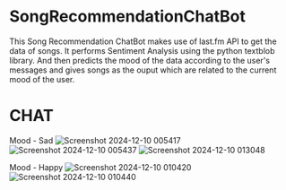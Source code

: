 # SongRecommendationChatBot
This Song Recommendation ChatBot makes use of last.fm API to get the data of songs.
It performs Sentiment Analysis using the python textblob library.
And then predicts the mood of the data according to the user's messages and gives songs as the ouput which are related to the current mood of the user. 
# CHAT

Mood - Sad
![Screenshot 2024-12-10 005417](https://github.com/user-attachments/assets/65a8162c-a5e1-41c2-9b63-52fd309012e8)
![Screenshot 2024-12-10 005437](https://github.com/user-attachments/assets/17b9f80a-c6d3-4a65-829e-12c1e413ff70)
![Screenshot 2024-12-10 013048](https://github.com/user-attachments/assets/4345e8e3-a031-4067-b4e5-25ceacf3b874)

Mood - Happy
![Screenshot 2024-12-10 010420](https://github.com/user-attachments/assets/b206327d-d601-4893-9dd3-9a3b166e3b6e)
![Screenshot 2024-12-10 010440](https://github.com/user-attachments/assets/936c5145-d492-4753-81e8-b0491225b530)
